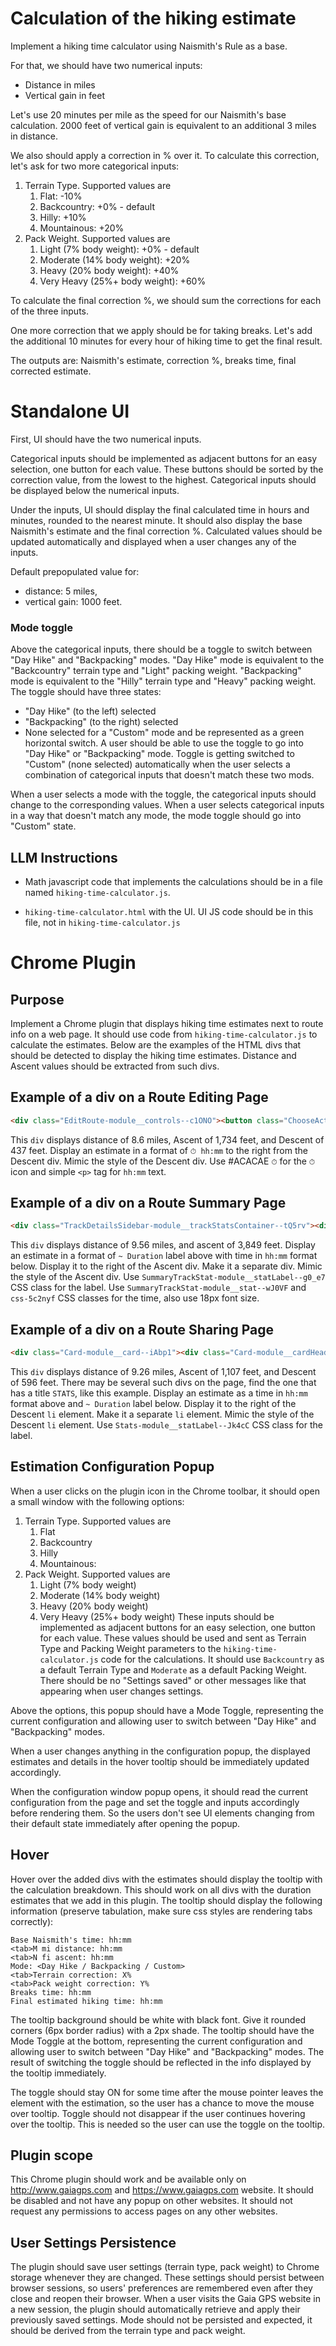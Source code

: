 # Calculation of the hiking estimate

Implement a hiking time calculator using Naismith's Rule as a base.

For that, we should have two numerical inputs: 
- Distance in miles
- Vertical gain in feet

Let's use 20 minutes per mile as the speed for our Naismith's base calculation.
2000 feet of vertical gain is equivalent to an additional 3 miles in distance.

We also should apply a correction in % over it.
To calculate this correction, let's ask for two more categorical inputs:

1. Terrain Type. Supported values are
    1. Flat: -10%
    2. Backcountry: +0% - default
    3. Hilly: +10%
    4. Mountainous: +20%
2. Pack Weight. Supported values are
    1. Light (7% body weight): +0% - default
    2. Moderate (14% body weight): +20%
    3. Heavy (20% body weight): +40%
    4. Very Heavy (25%+ body weight): +60%

To calculate the final correction %, we should sum the corrections for each of the three inputs.

One more correction that we apply should be for taking breaks. 
Let's add the additional 10 minutes for every hour of hiking time to get the final result.

The outputs are: Naismith's estimate, correction %, breaks time, final corrected estimate.

# Standalone UI

First, UI should have the two numerical inputs.

Categorical inputs should be implemented as adjacent buttons for an easy selection, one button for each value.
These buttons should be sorted by the correction value, from the lowest to the highest.
Categorical inputs should be displayed below the numerical inputs.

Under the inputs, UI should display the final calculated time in hours and minutes, rounded to the nearest minute.
It should also display the base Naismith's estimate and the final correction %.
Calculated values should be updated automatically and displayed when a user changes any of the inputs.

Default prepopulated value for:
- distance: 5 miles, 
- vertical gain: 1000 feet.

### Mode toggle
Above the categorical inputs, there should be a toggle to switch between "Day Hike" and "Backpacking" modes.
"Day Hike" mode is equivalent to the "Backcountry" terrain type and "Light" packing weight.
"Backpacking" mode is equivalent to the "Hilly" terrain type and "Heavy" packing weight.
The toggle should have three states: 
- "Day Hike" (to the left) selected
- "Backpacking" (to the right) selected
- None selected for a "Custom" mode
and be represented as a green horizontal switch.
A user should be able to use the toggle to go into "Day Hike" or "Backpacking" mode. Toggle is getting 
switched to "Custom" (none selected) automatically when the user selects a combination of 
categorical inputs that doesn't match these two mods.

When a user selects a mode with the toggle, the categorical inputs should change to the corresponding values.
When a user selects categorical inputs in a way that doesn't match any mode, the mode toggle should go into 
"Custom" state.

## LLM Instructions
- Math javascript code that implements the calculations should be
in a file named `hiking-time-calculator.js`.

- `hiking-time-calculator.html` with the UI. UI JS code should be in this file, not in `hiking-time-calculator.js`

# Chrome Plugin

## Purpose

Implement a Chrome plugin that displays hiking time estimates next to route info on a web page.
It should use code from `hiking-time-calculator.js` to calculate the estimates.
Below are the examples of the HTML divs that should be detected to display the hiking time estimates.
Distance and Ascent values should be extracted from such divs.

## Example of a div on a Route Editing Page

```html
<div class="EditRoute-module__controls--c1ONO"><button class="ChooseActivity-module__button--uedMb" aria-label="Hiking"><svg viewBox="0 0 36 36" preserveAspectRatio="xMidYMid meet" fill="none" xmlns="http://www.w3.org/2000/svg"><path d="M2.25 26.325C2.25 27.1407 2.25 30.9375 2.25 30.9375H6.75L7.425 29.85L8.25 30.9375H9.75L10.875 29.85L11.625 30.9375C12.1631 30.3695 12.6087 28.6875 13.5 28.6875H16.5C17.4887 28.6875 18.1975 30.3651 18.9 30.9375L19.575 30L21 30.9375H21.75L22.875 30L24 30.9375H24.75L26.1 29.925L26.775 30.9375C27.225 30.8625 27.75 30.525 28.2 30.45L29.175 29.475L29.7 30.075C30.075 29.925 30.525 29.775 30.9 29.625C30.9 29.625 32.9625 28.575 33.9375 27.675V24" stroke="currentColor" stroke-width="1.25" stroke-miterlimit="10" stroke-linecap="round" stroke-linejoin="round"></path><path d="M8.70044 8.0625H2.25035L2.25 26.4375H9.74997C11.0509 26.4375 11.4899 24.9375 12.75 24.9375H16.5C18.3947 24.9375 18.5066 26.4375 20.25 26.4375C22.4281 26.4375 27 26.4375 27 26.4375L33.6754 23.775C33.6754 23.775 32.025 18.825 26.25 21C26.25 21 17.475 18 15.75 14.25L15.75 5.0625H11.1754C9.8254 5.0625 8.70044 6.8625 8.70044 8.0625Z" stroke="currentColor" stroke-width="1.25" stroke-miterlimit="10" stroke-linecap="round" stroke-linejoin="round"></path><path d="M15.9756 10.1249C15.9756 10.1249 17.2506 8.47494 18.9006 9.59994C20.0256 10.3499 19.2006 11.7749 16.0506 11.2499" stroke="currentColor" stroke-width="1.25" stroke-miterlimit="10" stroke-linecap="round" stroke-linejoin="round"></path><path d="M2.25 21.5641L8.25 21.5642C9.31855 21.5642 10.0844 21.4928 10.5 22.3142L11.25 23.625" stroke="currentColor" stroke-width="1.25" stroke-miterlimit="10" stroke-linecap="round" stroke-linejoin="round"></path><path d="M26.25 21V24.375" stroke="currentColor" stroke-width="1.25" stroke-miterlimit="10" stroke-linecap="round" stroke-linejoin="round"></path><path d="M6 12.5625H2.25" stroke="currentColor" stroke-width="1.25" stroke-miterlimit="10" stroke-linecap="round" stroke-linejoin="round"></path><path d="M15.1504 10.3501H12.9004" stroke="currentColor" stroke-width="1.25" stroke-miterlimit="10" stroke-linecap="round" stroke-linejoin="round"></path><path d="M15.1504 13.3125H12.9004" stroke="currentColor" stroke-width="1.25" stroke-miterlimit="10" stroke-linecap="round" stroke-linejoin="round"></path><path d="M16.3492 15.6001L14.6992 17.3251" stroke="currentColor" stroke-width="1.25" stroke-miterlimit="10" stroke-linecap="round" stroke-linejoin="round"></path><path d="M18.5992 17.3999L16.9492 19.1999" stroke="currentColor" stroke-width="1.25" stroke-miterlimit="10" stroke-linecap="round" stroke-linejoin="round"></path><path d="M21.1492 18.8999L19.5742 20.6999" stroke="currentColor" stroke-width="1.25" stroke-miterlimit="10" stroke-linecap="round" stroke-linejoin="round"></path><path d="M23.8492 20.3999L22.1992 22.1999" stroke="currentColor" stroke-width="1.25" stroke-miterlimit="10" stroke-linecap="round" stroke-linejoin="round"></path></svg></button><div class="Stats-module__stats--KW1GI"><div><p>8.6 <span>mi</span></p></div><div><svg class="MuiSvgIcon-root MuiSvgIcon-fontSizeMedium css-7j8jl" focusable="false" color="#ACACAE" aria-hidden="true" viewBox="0 0 24 24"><path d="m4 12 1.41 1.41L11 7.83V20h2V7.83l5.58 5.59L20 12l-8-8z"></path></svg><p>1,734 <span>ft</span></p></div><div><svg class="MuiSvgIcon-root MuiSvgIcon-fontSizeMedium css-7j8jl" focusable="false" color="#ACACAE" aria-hidden="true" viewBox="0 0 24 24"><path d="m20 12-1.41-1.41L13 16.17V4h-2v12.17l-5.58-5.59L4 12l8 8z"></path></svg><p>437 <span>ft</span></p></div></div><div class="EditRoute-module__routeTitle--aneHj"><div aria-label="Change Color" class="MuiInputBase-root MuiInput-root MuiInputBase-colorPrimary MuiSelect-root css-w44391"><div tabindex="0" role="combobox" aria-expanded="false" aria-haspopup="listbox" class="MuiSelect-select MuiSelect-standard MuiInputBase-input MuiInput-input css-1wcjd45" style="border-radius: 4px; padding: 8px;"><div style="position: relative; height: 24px; width: 24px; background-color: rgb(87, 38, 194); border-radius: 4px;"></div></div><input aria-invalid="false" aria-hidden="true" tabindex="-1" class="MuiSelect-nativeInput css-147e5lo" value="#5726C2"></div><h4 class="MuiTypography-root MuiTypography-h4 css-48q68v" aria-label="Banff - day 4">Banff - day 4</h4><button class="MuiButtonBase-root MuiIconButton-root MuiIconButton-colorPrimary MuiIconButton-sizeMedium css-czf5nk" tabindex="0" type="button" aria-label="Edit"><svg width="22" height="22" fill="none" xmlns="http://www.w3.org/2000/svg"><path fill-rule="evenodd" clip-rule="evenodd" d="M15.708 3.39937C15.1755 2.86688 14.3121 2.86688 13.7796 3.39937L3.39939 13.7796C3.14367 14.0353 3 14.3822 3 14.7438V17.6364C3 18.3895 3.6105 18.9999 4.36358 18.9999H7.25614C7.61779 18.9999 7.96461 18.8563 8.22033 18.6006L18.6006 8.22038C19.1331 7.68787 19.1331 6.82452 18.6006 6.29201L15.708 3.39937ZM7.2552 17.6364H4.36257V14.7438L12.3864 6.71991L15.279 9.61249L7.2552 17.6364ZM16.279 8.61249L17.6354 7.25611L14.7428 4.36355L13.3864 5.71991L16.279 8.61249Z" fill="#2F7844"></path></svg></button></div><div aria-label="Graph Style" class="MuiInputBase-root MuiInput-root MuiInputBase-colorPrimary MuiSelect-root css-sj39ut"><div tabindex="0" role="combobox" aria-expanded="false" aria-haspopup="listbox" class="MuiSelect-select MuiSelect-standard MuiInputBase-input MuiInput-input css-1wcjd45" style="border-radius: 4px; padding: 0px; color: rgb(96, 97, 99); background-color: transparent;"><svg viewBox="0 0 48 48" fill="none" xmlns="http://www.w3.org/2000/svg" width="28" height="28"><path fill-rule="evenodd" clip-rule="evenodd" fill="currentColor" d="M11.25 9C11.25 5.27208 14.2721 2.25 18 2.25H30C33.7279 2.25 36.75 5.27208 36.75 9V39C36.75 42.7279 33.7279 45.75 30 45.75H18C14.2721 45.75 11.25 42.7279 11.25 39V9ZM18 3.75C15.5313 3.75 13.4605 5.45399 12.8997 7.75H35.1003C34.5395 5.45399 32.4687 3.75 30 3.75H18ZM12.75 36.25V9.25H35.25V36.25H12.75ZM12.75 37.75V39C12.75 41.8995 15.1005 44.25 18 44.25H30C32.8995 44.25 35.25 41.8995 35.25 39V37.75H12.75ZM30.75 15C30.75 14.5858 30.4142 14.25 30 14.25C29.5858 14.25 29.25 14.5858 29.25 15V32C29.25 32.4142 29.5858 32.75 30 32.75C30.4142 32.75 30.75 32.4142 30.75 32V15ZM25.25 19L25.25 32C25.25 32.4142 25.5858 32.75 26 32.75C26.4142 32.75 26.75 32.4142 26.75 32L26.75 19C26.75 18.5858 26.4142 18.25 26 18.25C25.5858 18.25 25.25 18.5858 25.25 19ZM21.25 32V23C21.25 22.5858 21.5858 22.25 22 22.25C22.4142 22.25 22.75 22.5858 22.75 23V32C22.75 32.4142 22.4142 32.75 22 32.75C21.5858 32.75 21.25 32.4142 21.25 32ZM17.25 27V32C17.25 32.4142 17.5858 32.75 18 32.75C18.4142 32.75 18.75 32.4142 18.75 32L18.75 27C18.75 26.5858 18.4142 26.25 18 26.25C17.5858 26.25 17.25 26.5858 17.25 27ZM24.5 41C24.5 41.2761 24.2761 41.5 24 41.5C23.7239 41.5 23.5 41.2761 23.5 41C23.5 40.7239 23.7239 40.5 24 40.5C24.2761 40.5 24.5 40.7239 24.5 41ZM26 41C26 42.1046 25.1046 43 24 43C22.8954 43 22 42.1046 22 41C22 39.8954 22.8954 39 24 39C25.1046 39 26 39.8954 26 41Z"></path></svg></div><input aria-invalid="false" aria-hidden="true" tabindex="-1" class="MuiSelect-nativeInput css-147e5lo" value=""></div><div class="EditRoute-module__routeControls--jh0Wz"><div class="EditRoute-module__routeControlsGroup--V_ShM"><span aria-label="Back to start (B)" class=""><button class="MuiButtonBase-root MuiIconButton-root MuiIconButton-sizeSmall css-lz5g3z" tabindex="0" type="button" aria-label="Back to Start" aria-keyshortcuts="b"><svg width="24" height="24" fill="none" xmlns="http://www.w3.org/2000/svg"><path d="M15.9942 16.0395L14.5453 17.3906L9.03711 11.8824L14.668 6.25146L16.0941 7.62543L12.8371 10.8824L22.0371 10.8824V12.8824L12.8371 12.8824L15.9942 16.0395Z" fill="currentcolor"></path><path d="M7 12C7 13.6569 5.65685 15 4 15C2.34315 15 1 13.6569 1 12C1 10.3432 2.34315 9.00001 4 9.00001C5.65685 9.00001 7 10.3432 7 12Z" fill="currentcolor"></path></svg></button></span><span aria-label="Out and back (O)" class=""><button class="MuiButtonBase-root MuiIconButton-root MuiIconButton-sizeSmall css-lz5g3z" tabindex="0" type="button" aria-label="out and back" aria-keyshortcuts="o"><svg width="24" height="24" fill="none" xmlns="http://www.w3.org/2000/svg"><path d="M7 8H20" stroke="currentColor" stroke-width="2"></path><path d="M17 16H4" stroke="currentColor" stroke-width="2"></path><path d="M17 4L21 8L17 12" stroke="currentColor" stroke-width="2"></path><path d="M7 20L3 16L7 12" stroke="currentColor" stroke-width="2"></path></svg></button></span><span aria-label="Reverse route (R)" class=""><button class="MuiButtonBase-root MuiIconButton-root MuiIconButton-sizeSmall css-lz5g3z" tabindex="0" type="button" aria-label="reverse route" aria-keyshortcuts="r"><svg width="24" height="24" fill="none" xmlns="http://www.w3.org/2000/svg"><path fill-rule="evenodd" clip-rule="evenodd" d="M12 16.4833L10.4865 18L4 11.5L10.4865 5L12 6.51667L7.02703 11.5L12 16.4833Z" fill="currentColor"></path><path fill-rule="evenodd" clip-rule="evenodd" d="M20 16.4833L18.4865 18L12 11.5L18.4865 5L20 6.51667L15.027 11.5L20 16.4833Z" fill="currentColor"></path></svg></button></span></div><div class="MuiDivider-root MuiDivider-fullWidth MuiDivider-vertical css-q2gd0r" role="separator" aria-orientation="vertical"></div><div class="EditRoute-module__routeControlsGroup--V_ShM"><span aria-label="Undo (Ctrl+Z)" class=""><button class="MuiButtonBase-root Mui-disabled MuiIconButton-root Mui-disabled MuiIconButton-sizeSmall css-lz5g3z" tabindex="-1" type="button" disabled="" aria-label="undo" aria-keyshortcuts="meta+u"><svg width="24" height="24" fill="none" xmlns="http://www.w3.org/2000/svg"><path d="M20 13.2856C20 8.88564 16.4 5.28564 12 5.28564C9.8 5.28564 7.8 6.28564 6 7.28564L4 5.28564V12.2856L11 12.2856L8 9.28564C8.9 7.98564 10.3 7.28564 12 7.28564C15.3 7.28564 18 9.98564 18 13.2856C18 14.8492 17.3939 16.278 16.4051 17.3488L17.863 18.7145C19.1876 17.2855 20 15.3758 20 13.2856Z" fill="currentColor"></path></svg></button></span><span aria-label="Redo (Ctrl+Y)" class=""><button class="MuiButtonBase-root Mui-disabled MuiIconButton-root Mui-disabled MuiIconButton-sizeSmall css-lz5g3z" tabindex="-1" type="button" disabled="" aria-label="redo" aria-keyshortcuts="meta+y"><svg width="24" height="24" fill="none" xmlns="http://www.w3.org/2000/svg"><path d="M4 13.2856C4 8.88564 7.6 5.28564 12 5.28564C14.2 5.28564 16.2 6.28564 18 7.28564L20 5.28564V12.2856L13 12.2856L16 9.28564C15.1 7.98564 13.7 7.28564 12 7.28564C8.7 7.28564 6 9.98564 6 13.2856C6 14.8492 6.6061 16.278 7.59494 17.3488L6.13704 18.7145C4.8124 17.2855 4 15.3758 4 13.2856Z" fill="currentColor"></path></svg></button></span></div><div class="MuiDivider-root MuiDivider-fullWidth MuiDivider-vertical css-q2gd0r" role="separator" aria-orientation="vertical"></div></div><div class="EditRoute-module__buttons--bTcum"><button class="MuiButtonBase-root MuiButton-root MuiButton-text MuiButton-textNeutral MuiButton-sizeSmall MuiButton-textSizeSmall MuiButton-colorNeutral MuiButton-root MuiButton-text MuiButton-textNeutral MuiButton-sizeSmall MuiButton-textSizeSmall MuiButton-colorNeutral css-1xo3xba" tabindex="0" type="button">Cancel</button><button class="MuiButtonBase-root MuiButton-root MuiButton-contained MuiButton-containedPrimary MuiButton-sizeSmall MuiButton-containedSizeSmall MuiButton-colorPrimary Mui-disabled MuiButton-root MuiButton-contained MuiButton-containedPrimary MuiButton-sizeSmall MuiButton-containedSizeSmall MuiButton-colorPrimary css-16733dr" tabindex="-1" type="button" disabled="">Save</button></div><div class="MuiDivider-root MuiDivider-fullWidth MuiDivider-vertical css-q2gd0r" role="separator" aria-orientation="vertical"></div><button class="MuiButtonBase-root MuiButton-root MuiButton-outlined MuiButton-outlinedPrimary MuiButton-sizeSmall MuiButton-outlinedSizeSmall MuiButton-colorPrimary MuiButton-root MuiButton-outlined MuiButton-outlinedPrimary MuiButton-sizeSmall MuiButton-outlinedSizeSmall MuiButton-colorPrimary css-ymcpwh" tabindex="0" type="button" aria-label="Old Editor" style="block-size: 29px; min-width: auto;"><svg viewBox="0 0 24 24" preserveAspectRatio="xMidYMid meet" fill="none" xmlns="http://www.w3.org/2000/svg" width="19" height="19"><path fill-rule="evenodd" clip-rule="evenodd" d="M4 3C3.44772 3 3 3.44772 3 4V20C3 20.5523 3.44772 21 4 21H20C20.5523 21 21 20.5523 21 20V14V13H19V14V19H5V5H10H11V3H10H4ZM14 5H17.5858L10.2929 12.2929L11.7071 13.7071L19 6.41421V10H21V4V3H20H14V5Z" fill="currentColor"></path></svg></button></div>
```

This `div` displays distance of 8.6 miles, Ascent of 1,734 feet, and Descent of 437 feet.
Display an estimate in a format of `⏱ hh:mm` to the right from the Descent div.
Mimic the style of the Descent div.
Use #ACACAE `⏱` for the `⏱` icon and simple `<p>` tag for `hh:mm` text.

## Example of a div on a Route Summary Page
```html
<div class="TrackDetailsSidebar-module__trackStatsContainer--tQ5rv"><div style="display: flex; gap: 16px;"><div><span class="SummaryTrackStat-module__statLabel--g0_e7">Distance</span><p class="MuiTypography-root MuiTypography-body1 SummaryTrackStat-module__stat--wJ0VF css-5c2nyf">9.56<span class="SummaryTrackStat-module__statLabel--g0_e7"> mi</span></p></div><div><span class="SummaryTrackStat-module__statLabel--g0_e7">Ascent</span><p class="MuiTypography-root MuiTypography-body1 SummaryTrackStat-module__stat--wJ0VF css-5c2nyf">3,849<span class="SummaryTrackStat-module__statLabel--g0_e7"> ft</span></p></div></div></div>
```

This `div` displays distance of 9.56 miles, and ascent of 3,849 feet.
Display an estimate in a format of `~ Duration` label above with time in `hh:mm` format below.
Display it to the right of the Ascent div.
Make it a separate div.
Mimic the style of the Ascent div.
Use `SummaryTrackStat-module__statLabel--g0_e7` CSS class for the label.
Use `SummaryTrackStat-module__stat--wJ0VF` and `css-5c2nyf` CSS classes for the time, also use 18px font size.

## Example of a div on a Route Sharing Page
```html
<div class="Card-module__card--iAbp1"><div class="Card-module__cardHeader--KHysE"><h2 class="Card-module__cardHeaderTitle--TW_Do">STATS</h2></div><div class="Card-module__cardContent--TAWgB"><div class="Stats-module__statsItem--DlArF"><svg class="MuiSvgIcon-root MuiSvgIcon-fontSizeMedium Stats-module__statsItemIcon--cZqyj css-7j8jl" focusable="false" aria-hidden="true" viewBox="0 0 24 24"><path d="M19.71 9.71 22 12V6h-6l2.29 2.29-4.17 4.17c-.39.39-1.02.39-1.41 0l-1.17-1.17c-1.17-1.17-3.07-1.17-4.24 0L2 16.59 3.41 18l5.29-5.29c.39-.39 1.02-.39 1.41 0l1.17 1.17c1.17 1.17 3.07 1.17 4.24 0z"></path></svg><div class="Stats-module__statsItemText--OKrSu"><div class="Stats-module__statsItemTextValue--DE1cK">9.26 mi</div><div class="Stats-module__statLabel--Jk4cC">Distance</div></div></div><hr class="MuiDivider-root MuiDivider-fullWidth Stats-module__divider--Zmg4s css-1wh3qu1"><div class="Stats-module__statsInfo--jbi9I"><ul><li><strong>1,107 ft</strong><div class="Stats-module__statLabel--Jk4cC">Ascent</div></li><li><strong>596 ft</strong><div class="Stats-module__statLabel--Jk4cC">Descent</div></li></ul></div></div></div>
```
This `div` displays distance of 9.26 miles, Ascent of 1,107 feet, and Descent of 596 feet.
There may be several such divs on the page, find the one that has a title `STATS`, like this example.
Display an estimate as a time in `hh:mm` format above and `~ Duration` label below.
Display it to the right of the Descent `li` element.
Make it a separate `li` element.
Mimic the style of the Descent `li` element.
Use `Stats-module__statLabel--Jk4cC` CSS class for the label.

## Estimation Configuration Popup
When a user clicks on the plugin icon in the Chrome toolbar, it should open a small window with the following options:
1. Terrain Type. Supported values are
   1. Flat
   2. Backcountry
   3. Hilly
   4. Mountainous:
2. Pack Weight. Supported values are
   1. Light (7% body weight)
   2. Moderate (14% body weight)
   3. Heavy (20% body weight)
   4. Very Heavy (25%+ body weight)
      These inputs should be implemented as adjacent buttons for an easy selection, one button for each value.
      These values should be used and sent as Terrain Type and Packing Weight parameters to the `hiking-time-calculator.js` code for the calculations.
      It should use `Backcountry` as a default Terrain Type and `Moderate` as a default Packing Weight.
      There should be no "Settings saved" or other messages like that appearing when user changes settings.

Above the options, this popup should have a Mode Toggle, representing the current configuration and allowing user
to switch between "Day Hike" and "Backpacking" modes.

When a user changes anything in the configuration popup, the displayed estimates 
and details in the hover tooltip should be immediately updated accordingly.

When the configuration window popup opens, it should read the current configuration from the page and 
set the toggle and inputs accordingly before rendering them.
So the users don't see UI elements changing from their default state immediately after opening the popup.

## Hover

Hover over the added divs with the estimates should display the tooltip with the calculation breakdown.
This should work on all divs with the duration estimates that we add in this plugin.
The tooltip should display the following information (preserve tabulation, make sure css styles are rendering tabs correctly):
```
Base Naismith's time: hh:mm 
<tab>M mi distance: hh:mm
<tab>N fi ascent: hh:mm
Mode: <Day Hike / Backpacking / Custom>
<tab>Terrain correction: X%
<tab>Pack weight correction: Y%
Breaks time: hh:mm
Final estimated hiking time: hh:mm
```
The tooltip background should be white with black font. Give it rounded corners (6px border radius) with a 2px shade.
The tooltip should have the Mode Toggle at the bottom, representing the current configuration and allowing user
to switch between "Day Hike" and "Backpacking" modes. 
The result of switching the toggle should be reflected in the info displayed by the tooltip immediately.

The toggle should stay ON for some time after the mouse pointer leaves the element with the estimation, 
so the user has a chance to move the mouse over tooltip.
Toggle should not disappear if the user continues hovering over the tooltip.
This is needed so the user can use the toggle on the tooltip.

## Plugin scope

This Chrome plugin should work and be available only on http://www.gaiagps.com and https://www.gaiagps.com website.
It should be disabled and not have any popup on other websites.
It should not request any permissions to access pages on any other websites.

## User Settings Persistence

The plugin should save user settings (terrain type, pack weight) to Chrome storage whenever they are changed. 
These settings should persist between browser sessions, 
so users' preferences are remembered even after they close and reopen their browser. 
When a user visits the Gaia GPS website in a new session, 
the plugin should automatically retrieve and apply their previously saved settings.
Mode should not be persisted and expected, it should be derived from the terrain type and pack weight.

